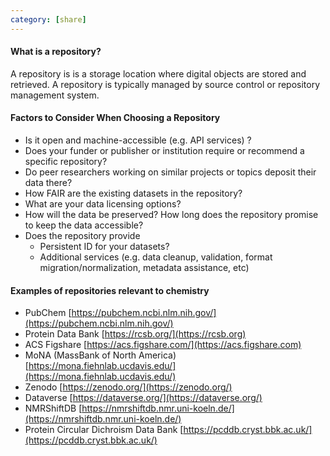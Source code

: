 ```yaml
---
category: [share]
---
```


#### What is a repository?

A repository is is a storage location where digital objects are stored and retrieved. A repository is typically managed by source control or repository management system.


#### Factors to Consider When Choosing a Repository

- Is it open and machine-accessible (e.g. API services) ?
- Does your funder or publisher or institution require or recommend a specific repository?
- Do peer researchers working on similar projects or topics deposit their data there?
- How FAIR are the existing datasets in the repository?
- What are your data licensing options?
- How will the data be preserved? How long does the repository promise to keep the data accessible?
- Does the repository provide
    - Persistent ID for your datasets?
    - Additional services (e.g. data cleanup, validation, format migration/normalization, metadata assistance, etc)

#### Examples of repositories relevant to chemistry

- PubChem [https://pubchem.ncbi.nlm.nih.gov/](https://pubchem.ncbi.nlm.nih.gov/) 
- Protein Data Bank [https://rcsb.org/](https://rcsb.org)
- ACS Figshare [https://acs.figshare.com/](https://acs.figshare.com) 
- MoNA (MassBank of North America) [https://mona.fiehnlab.ucdavis.edu/](https://mona.fiehnlab.ucdavis.edu/)
- Zenodo [https://zenodo.org/](https://zenodo.org/)
- Dataverse [https://dataverse.org/](https://dataverse.org/) 
- NMRShiftDB [https://nmrshiftdb.nmr.uni-koeln.de/](https://nmrshiftdb.nmr.uni-koeln.de/)
- Protein Circular Dichroism Data Bank [https://pcddb.cryst.bbk.ac.uk/](https://pcddb.cryst.bbk.ac.uk/) 
